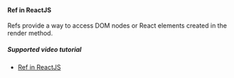 #### Ref in ReactJS
Refs provide a way to access DOM nodes or React elements created in the render method.

##### Supported video tutorial
 - [Ref in ReactJS](https://www.youtube.com/watch?v=FXa9mMTKOu8&index=29&list=PLC3y8-rFHvwgg3vaYJgHGnModB54rxOk3)
